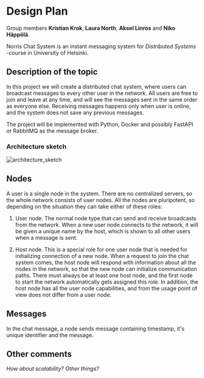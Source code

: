 # Design Plan

Group members **Kristian Krok**, **Laura North**, **Aksel Linros** and **Niko Häppölä**.

Norris Chat System is an instant messaging system for *Distributed Systems* -course in University of Helsinki.

## Description of the topic

In this project we will create a distributed chat system, where users can broadcast messages to every other user in the network. All users are free to join and leave at any time, and will see the messages sent in the same order as everyone else. Receiving messages happens only when user is online, and the system does not save any previous messages.

The project will be implemented with Python, Docker and possibly FastAPI or RabbitMQ as the message broker.

### Architecture sketch

![architecture_sketch](https://github.com/kriskrok/norris-file-system/blob/main/documents/system_architecture.drawio.png)

## Nodes

A user is a single node in the system. There are no centralized servers, so the whole network consists of user nodes. All the nodes are pluripotent, so depending on the situation they can take either of these roles:

1) User node. The normal node type that can send and receive broadcasts from the network. When a new user node connects to the network, it will be given a unique name by the host, which is shown to all other users when a message is sent.

2) Host node. This is a special role for one user node that is needed for initializing connection of a new node. When a request to join the chat system comes, the host node will respond with information about all the nodes in the network, so that the new node can initialize communication paths. There must always be at least one host node, and the first node to start the network automatically gets assigned this role. In addition, the host node has all the user node capabilities, and from the usage point of view does not differ from a user node.

## Messages

In the chat message, a node sends message containing timestamp, it's unique identifier and the message. 



## Other comments

*How about scalability? Other things?*


